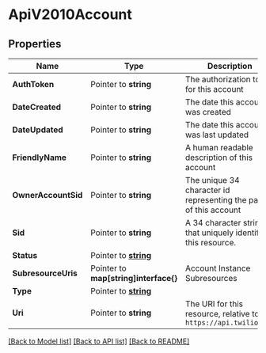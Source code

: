 # ApiV2010Account

## Properties

Name | Type | Description | Notes
------------ | ------------- | ------------- | -------------
**AuthToken** | Pointer to **string** | The authorization token for this account |
**DateCreated** | Pointer to **string** | The date this account was created |
**DateUpdated** | Pointer to **string** | The date this account was last updated |
**FriendlyName** | Pointer to **string** | A human readable description of this account |
**OwnerAccountSid** | Pointer to **string** | The unique 34 character id representing the parent of this account |
**Sid** | Pointer to **string** | A 34 character string that uniquely identifies this resource. |
**Status** | Pointer to [**string**](AccountEnumStatus.md) |  |
**SubresourceUris** | Pointer to **map[string]interface{}** | Account Instance Subresources |
**Type** | Pointer to [**string**](AccountEnumType.md) |  |
**Uri** | Pointer to **string** | The URI for this resource, relative to `https://api.twilio.com` |

[[Back to Model list]](../README.md#documentation-for-models) [[Back to API list]](../README.md#documentation-for-api-endpoints) [[Back to README]](../README.md)


